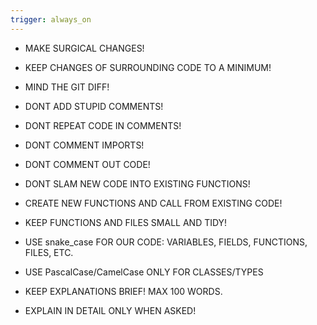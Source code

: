 ```yaml
---
trigger: always_on
---
```


* MAKE SURGICAL CHANGES!
* KEEP CHANGES OF SURROUNDING CODE TO A MINIMUM!
* MIND THE GIT DIFF!

* DONT ADD STUPID COMMENTS!
* DONT REPEAT CODE IN COMMENTS!
* DONT COMMENT IMPORTS!
* DONT COMMENT OUT CODE!

* DONT SLAM NEW CODE INTO EXISTING FUNCTIONS!
* CREATE NEW FUNCTIONS AND CALL FROM EXISTING CODE!
* KEEP FUNCTIONS AND FILES SMALL AND TIDY!

* USE snake_case FOR OUR CODE: VARIABLES, FIELDS, FUNCTIONS, FILES, ETC.
* USE PascalCase/CamelCase ONLY FOR CLASSES/TYPES

* KEEP EXPLANATIONS BRIEF! MAX 100 WORDS.
* EXPLAIN IN DETAIL ONLY WHEN ASKED!